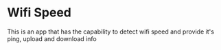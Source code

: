# Wifi Speed
This is an app that has the capability to detect wifi speed and provide it's ping, upload and download info
